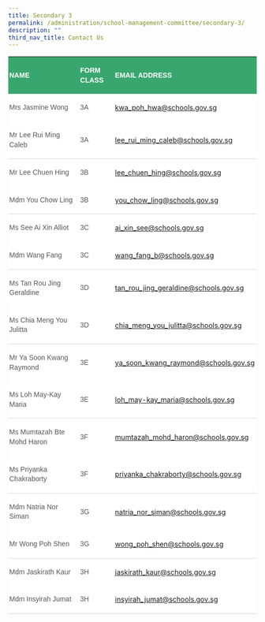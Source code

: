 ```yaml
---
title: Secondary 3
permalink: /administration/school-management-committee/secondary-3/
description: ""
third_nav_title: Contact Us
---
```

<span style="font-size:10.5pt;font-family:&quot;Arial&quot;,sans-serif;color:#565656"></span><p></p><table class="MsoNormalTable" border="0" cellspacing="0" cellpadding="0" width="594" style="background:white;border-collapse:collapse;mso-table-layout-alt:fixed;
 mso-yfti-tbllook:1184;mso-padding-alt:0in 0in 0in 0in"><tbody><tr style="mso-yfti-irow:0;mso-yfti-firstrow:yes"><td width="216" style="width:2.25in;background:#3AA66F;padding:1.5pt 1.5pt 1.5pt 1.5pt"><p class="MsoNormal" style="line-height:14.7pt"><b><span style="font-size:10.5pt;
  font-family:&quot;Arial&quot;,sans-serif;color:white;text-transform:uppercase">NAME</span></b></p></td><td width="90" style="width:67.5pt;background:#3AA66F;padding:1.5pt 1.5pt 1.5pt 1.5pt"><p class="MsoNormal" style="line-height:14.7pt"><b><span style="font-size:10.5pt;
  font-family:&quot;Arial&quot;,sans-serif;color:white;text-transform:uppercase">FORM CLASS</span></b></p></td><td width="288" style="width:3.0in;background:#3AA66F;padding:1.5pt 1.5pt 1.5pt 1.5pt"><p class="MsoNormal" style="line-height:14.7pt"><b><span style="font-size:10.5pt;
  font-family:&quot;Arial&quot;,sans-serif;color:white;text-transform:uppercase">EMAIL ADDRESS</span></b></p></td></tr><tr style="mso-yfti-irow:1"><td width="216" style="width:2.25in;padding:1.5pt 1.5pt 1.5pt 1.5pt"><p class="MsoNormal" style="line-height:14.7pt"><span style="font-size:10.5pt;
  font-family:&quot;Arial&quot;,sans-serif;color:#565656">Mrs Jasmine Wong&nbsp;&nbsp; &nbsp;</span></p></td><td width="90" style="width:67.5pt;padding:1.5pt 1.5pt 1.5pt 1.5pt"><p class="MsoNormal" style="line-height:14.7pt"><span style="font-size:10.5pt;
  font-family:&quot;Arial&quot;,sans-serif;color:#565656">3A</span></p></td><td width="288" style="width:3.0in;padding:1.5pt 1.5pt 1.5pt 1.5pt"><p class="MsoNormal" style="line-height:14.7pt"><span style="font-size:10.5pt;
  color:black;mso-color-alt:windowtext"><a href="mailto:kwa_poh_hwa@schools.gov.sg"><span style="font-family:&quot;Arial&quot;,sans-serif;
  color:#3AA66F;text-decoration:none;text-underline:none">kwa_poh_hwa@schools.gov.sg</span></a></span><span style="font-size:10.5pt;font-family:&quot;Arial&quot;,sans-serif;color:#565656"></span></p></td></tr><tr style="mso-yfti-irow:2"><td width="216" style="width:2.25in;border:none;border-bottom:solid #D9D9D9 1.0pt;
  mso-border-bottom-themecolor:background1;mso-border-bottom-themeshade:217;
  mso-border-bottom-alt:solid #D9D9D9 .5pt;mso-border-bottom-themecolor:background1;
  mso-border-bottom-themeshade:217;padding:1.5pt 1.5pt 1.5pt 1.5pt"><p class="MsoNormal" style="line-height:14.7pt"><span style="font-size:10.5pt;
  font-family:&quot;Arial&quot;,sans-serif;color:#565656">Mr Lee Rui Ming Caleb&nbsp;&nbsp; &nbsp;</span></p></td><td width="90" style="width:67.5pt;border:none;border-bottom:solid #D9D9D9 1.0pt;
  mso-border-bottom-themecolor:background1;mso-border-bottom-themeshade:217;
  mso-border-bottom-alt:solid #D9D9D9 .5pt;mso-border-bottom-themecolor:background1;
  mso-border-bottom-themeshade:217;padding:1.5pt 1.5pt 1.5pt 1.5pt"><p class="MsoNormal" style="line-height:14.7pt"><span style="font-size:10.5pt;
  font-family:&quot;Arial&quot;,sans-serif;color:#565656">3A</span></p></td><td width="288" style="width:3.0in;border:none;border-bottom:solid #D9D9D9 1.0pt;
  mso-border-bottom-themecolor:background1;mso-border-bottom-themeshade:217;
  mso-border-bottom-alt:solid #D9D9D9 .5pt;mso-border-bottom-themecolor:background1;
  mso-border-bottom-themeshade:217;padding:1.5pt 1.5pt 1.5pt 1.5pt"><p class="MsoNormal" style="line-height:14.7pt"><span style="font-size:10.5pt;
  color:black;mso-color-alt:windowtext"><a href="mailto:lee_rui_ming_caleb@schools.gov.sg"><span style="font-family:
  &quot;Arial&quot;,sans-serif;color:#3AA66F;text-decoration:none;text-underline:none">lee_rui_ming_caleb@schools.gov.sg</span></a></span><span style="font-size:10.5pt;font-family:&quot;Arial&quot;,sans-serif;color:#565656"></span></p></td></tr><tr style="mso-yfti-irow:3"><td width="216" style="width:2.25in;border:none;mso-border-top-alt:solid #D9D9D9 .5pt;
  mso-border-top-themecolor:background1;mso-border-top-themeshade:217;
  padding:1.5pt 1.5pt 1.5pt 1.5pt"><p class="MsoNormal" style="line-height:14.7pt"><span style="font-size:10.5pt;
  font-family:&quot;Arial&quot;,sans-serif;color:#565656">Mr Lee Chuen Hing</span></p></td><td width="90" style="width:67.5pt;border:none;mso-border-top-alt:solid #D9D9D9 .5pt;
  mso-border-top-themecolor:background1;mso-border-top-themeshade:217;
  padding:1.5pt 1.5pt 1.5pt 1.5pt"><p class="MsoNormal" style="line-height:14.7pt"><span style="font-size:10.5pt;
  font-family:&quot;Arial&quot;,sans-serif;color:#565656">3B</span></p></td><td width="288" style="width:3.0in;border:none;mso-border-top-alt:solid #D9D9D9 .5pt;
  mso-border-top-themecolor:background1;mso-border-top-themeshade:217;
  padding:1.5pt 1.5pt 1.5pt 1.5pt"><p class="MsoNormal" style="line-height:14.7pt"><span style="font-size:10.5pt;
  color:black;mso-color-alt:windowtext"><a href="mailto:lee_chuen_hing@schools.gov.sg"><span style="font-family:&quot;Arial&quot;,sans-serif;
  color:#3AA66F;text-decoration:none;text-underline:none">lee_chuen_hing@schools.gov.sg</span></a></span><span style="font-size:10.5pt;font-family:&quot;Arial&quot;,sans-serif;color:#565656"></span></p></td></tr><tr style="mso-yfti-irow:5"><td width="216" style="width:2.25in;border:none;border-bottom:solid #D9D9D9 1.0pt;
  mso-border-bottom-themecolor:background1;mso-border-bottom-themeshade:217;
  mso-border-bottom-alt:solid #D9D9D9 .5pt;mso-border-bottom-themecolor:background1;
  mso-border-bottom-themeshade:217;padding:1.5pt 1.5pt 1.5pt 1.5pt"><p class="MsoNormal" style="line-height:14.7pt"><span style="font-size:10.5pt;
  font-family:&quot;Arial&quot;,sans-serif;color:#565656">Mdm You Chow Ling</span></p></td><td width="90" style="width:67.5pt;border:none;border-bottom:solid #D9D9D9 1.0pt;
  mso-border-bottom-themecolor:background1;mso-border-bottom-themeshade:217;
  mso-border-bottom-alt:solid #D9D9D9 .5pt;mso-border-bottom-themecolor:background1;
  mso-border-bottom-themeshade:217;padding:1.5pt 1.5pt 1.5pt 1.5pt"><p class="MsoNormal" style="line-height:14.7pt"><span style="font-size:10.5pt;
  font-family:&quot;Arial&quot;,sans-serif;color:#565656">3B</span></p></td><td width="288" style="width:3.0in;border:none;border-bottom:solid #D9D9D9 1.0pt;
  mso-border-bottom-themecolor:background1;mso-border-bottom-themeshade:217;
  mso-border-bottom-alt:solid #D9D9D9 .5pt;mso-border-bottom-themecolor:background1;
  mso-border-bottom-themeshade:217;padding:1.5pt 1.5pt 1.5pt 1.5pt"><p class="MsoNormal" style="line-height:14.7pt"><span style="font-size:10.5pt;
  color:black;mso-color-alt:windowtext"><a href="mailto:you_chow_ling@schools.gov.sg"><span style="font-family:&quot;Arial&quot;,sans-serif;
  color:#3AA66F;text-decoration:none;text-underline:none">you_chow_ling@schools.gov.sg</span></a></span><span style="font-size:10.5pt;font-family:&quot;Arial&quot;,sans-serif;color:#565656"></span></p></td></tr><tr style="mso-yfti-irow:6"><td width="216" style="width:2.25in;border:none;mso-border-top-alt:solid #D9D9D9 .5pt;
  mso-border-top-themecolor:background1;mso-border-top-themeshade:217;
  padding:1.5pt 1.5pt 1.5pt 1.5pt"><p class="MsoNormal" style="line-height:14.7pt"><span style="font-size:10.5pt;
  font-family:&quot;Arial&quot;,sans-serif;color:#565656">Ms See Ai Xin Alliot&nbsp;</span></p></td><td width="90" style="width:67.5pt;border:none;mso-border-top-alt:solid #D9D9D9 .5pt;
  mso-border-top-themecolor:background1;mso-border-top-themeshade:217;
  padding:1.5pt 1.5pt 1.5pt 1.5pt"><p class="MsoNormal" style="line-height:14.7pt"><span style="font-size:10.5pt;
  font-family:&quot;Arial&quot;,sans-serif;color:#565656">3C</span></p></td><td width="288" style="width:3.0in;border:none;mso-border-top-alt:solid #D9D9D9 .5pt;
  mso-border-top-themecolor:background1;mso-border-top-themeshade:217;
  padding:1.5pt 1.5pt 1.5pt 1.5pt"><p class="MsoNormal" style="line-height:14.7pt"><span style="font-size:10.5pt;
  color:black;mso-color-alt:windowtext"><a href="mailto:ai_xin_see@schools.gov.sg"><span style="font-family:&quot;Arial&quot;,sans-serif;
  color:#3AA66F;text-decoration:none;text-underline:none">ai_xin_see@schools.gov.sg</span></a></span><span style="font-size:10.5pt;font-family:&quot;Arial&quot;,sans-serif;color:#565656"></span></p></td></tr><tr style="mso-yfti-irow:7"><td width="216" style="width:2.25in;border:none;border-bottom:solid #D9D9D9 1.0pt;
  mso-border-bottom-themecolor:background1;mso-border-bottom-themeshade:217;
  mso-border-bottom-alt:solid #D9D9D9 .5pt;mso-border-bottom-themecolor:background1;
  mso-border-bottom-themeshade:217;padding:1.5pt 1.5pt 1.5pt 1.5pt"><p class="MsoNormal" style="line-height:14.7pt"><span style="font-size:10.5pt;
  font-family:&quot;Arial&quot;,sans-serif;color:#565656">Mdm Wang Fang</span></p></td><td width="90" style="width:67.5pt;border:none;border-bottom:solid #D9D9D9 1.0pt;
  mso-border-bottom-themecolor:background1;mso-border-bottom-themeshade:217;
  mso-border-bottom-alt:solid #D9D9D9 .5pt;mso-border-bottom-themecolor:background1;
  mso-border-bottom-themeshade:217;padding:1.5pt 1.5pt 1.5pt 1.5pt"><p class="MsoNormal" style="line-height:14.7pt"><span style="font-size:10.5pt;
  font-family:&quot;Arial&quot;,sans-serif;color:#565656">3C</span></p></td><td width="288" style="width:3.0in;border:none;border-bottom:solid #D9D9D9 1.0pt;
  mso-border-bottom-themecolor:background1;mso-border-bottom-themeshade:217;
  mso-border-bottom-alt:solid #D9D9D9 .5pt;mso-border-bottom-themecolor:background1;
  mso-border-bottom-themeshade:217;padding:1.5pt 1.5pt 1.5pt 1.5pt"><p class="MsoNormal" style="line-height:14.7pt"><span style="font-size:10.5pt;
  color:black;mso-color-alt:windowtext"><a href="mailto:wang_fang_b@schools.gov.sg"><span style="font-family:&quot;Arial&quot;,sans-serif;
  color:#3AA66F;text-decoration:none;text-underline:none">wang_fang_b@schools.gov.sg</span></a></span><span style="font-size:10.5pt;font-family:&quot;Arial&quot;,sans-serif;color:#565656"></span></p></td></tr><tr style="mso-yfti-irow:8"><td width="216" style="width:2.25in;border:none;mso-border-top-alt:solid #D9D9D9 .5pt;
  mso-border-top-themecolor:background1;mso-border-top-themeshade:217;
  padding:1.5pt 1.5pt 1.5pt 1.5pt"><p class="MsoNormal" style="line-height:14.7pt"><span style="font-size:10.5pt;
  font-family:&quot;Arial&quot;,sans-serif;color:#565656">Ms&nbsp;Tan Rou Jing Geraldine</span></p></td><td width="90" style="width:67.5pt;border:none;mso-border-top-alt:solid #D9D9D9 .5pt;
  mso-border-top-themecolor:background1;mso-border-top-themeshade:217;
  padding:1.5pt 1.5pt 1.5pt 1.5pt"><p class="MsoNormal" style="line-height:14.7pt"><span style="font-size:10.5pt;
  font-family:&quot;Arial&quot;,sans-serif;color:#565656">3D</span></p></td><td width="288" style="width:3.0in;border:none;mso-border-top-alt:solid #D9D9D9 .5pt;
  mso-border-top-themecolor:background1;mso-border-top-themeshade:217;
  padding:1.5pt 1.5pt 1.5pt 1.5pt"><p class="MsoNormal" style="line-height:14.7pt"><span style="font-size:10.5pt;
  color:black;mso-color-alt:windowtext"><a href="mailto:tan_rou_jing_geraldine@schools.gov.sg"><span style="font-family:
  &quot;Arial&quot;,sans-serif;color:#3AA66F;text-decoration:none;text-underline:none">tan_rou_jing_geraldine@schools.gov.sg</span></a></span><span style="font-size:10.5pt;font-family:&quot;Arial&quot;,sans-serif;color:#565656"></span></p></td></tr><tr style="mso-yfti-irow:9"><td width="216" style="width:2.25in;border:none;border-bottom:solid #D9D9D9 1.0pt;
  mso-border-bottom-themecolor:background1;mso-border-bottom-themeshade:217;
  mso-border-bottom-alt:solid #D9D9D9 .5pt;mso-border-bottom-themecolor:background1;
  mso-border-bottom-themeshade:217;padding:1.5pt 1.5pt 1.5pt 1.5pt"><p class="MsoNormal" style="line-height:14.7pt"><span style="font-size:10.5pt;
  font-family:&quot;Arial&quot;,sans-serif;color:#565656">Ms Chia Meng You Julitta</span></p></td><td width="90" style="width:67.5pt;border:none;border-bottom:solid #D9D9D9 1.0pt;
  mso-border-bottom-themecolor:background1;mso-border-bottom-themeshade:217;
  mso-border-bottom-alt:solid #D9D9D9 .5pt;mso-border-bottom-themecolor:background1;
  mso-border-bottom-themeshade:217;padding:1.5pt 1.5pt 1.5pt 1.5pt"><p class="MsoNormal" style="line-height:14.7pt"><span style="font-size:10.5pt;
  font-family:&quot;Arial&quot;,sans-serif;color:#565656">3D</span></p></td><td width="288" style="width:3.0in;border:none;border-bottom:solid #D9D9D9 1.0pt;
  mso-border-bottom-themecolor:background1;mso-border-bottom-themeshade:217;
  mso-border-bottom-alt:solid #D9D9D9 .5pt;mso-border-bottom-themecolor:background1;
  mso-border-bottom-themeshade:217;padding:1.5pt 1.5pt 1.5pt 1.5pt"><p class="MsoNormal" style="line-height:14.7pt"><span style="font-size:10.5pt;
  color:black;mso-color-alt:windowtext"><a href="mailto:chia_meng_you_julitta@schools.gov.sg"><span style="font-family:
  &quot;Arial&quot;,sans-serif;color:#3AA66F;text-decoration:none;text-underline:none">chia_meng_you_julitta@schools.gov.sg</span></a></span><span style="font-size:10.5pt;font-family:&quot;Arial&quot;,sans-serif;color:#565656"></span></p></td></tr><tr style="mso-yfti-irow:10"><td width="216" style="width:2.25in;border:none;mso-border-top-alt:solid #D9D9D9 .5pt;
  mso-border-top-themecolor:background1;mso-border-top-themeshade:217;
  padding:1.5pt 1.5pt 1.5pt 1.5pt"><p class="MsoNormal" style="line-height:14.7pt"><span style="font-size:10.5pt;
  font-family:&quot;Arial&quot;,sans-serif;color:#565656">Mr Ya Soon Kwang Raymond</span></p></td><td width="90" style="width:67.5pt;border:none;mso-border-top-alt:solid #D9D9D9 .5pt;
  mso-border-top-themecolor:background1;mso-border-top-themeshade:217;
  padding:1.5pt 1.5pt 1.5pt 1.5pt"><p class="MsoNormal" style="line-height:14.7pt"><span style="font-size:10.5pt;
  font-family:&quot;Arial&quot;,sans-serif;color:#565656">3E</span></p></td><td width="288" style="width:3.0in;border:none;mso-border-top-alt:solid #D9D9D9 .5pt;
  mso-border-top-themecolor:background1;mso-border-top-themeshade:217;
  padding:1.5pt 1.5pt 1.5pt 1.5pt"><p class="MsoNormal" style="line-height:14.7pt"><span style="font-size:10.5pt;
  color:black;mso-color-alt:windowtext"><a href="mailto:ya_soon_kwang_raymond@schools.gov.sg"><span style="font-family:
  &quot;Arial&quot;,sans-serif;color:#3AA66F;text-decoration:none;text-underline:none">ya_soon_kwang_raymond@schools.gov.sg</span></a></span><span style="font-size:10.5pt;font-family:&quot;Arial&quot;,sans-serif;color:#565656"></span></p></td></tr><tr style="mso-yfti-irow:11"><td width="216" style="width:2.25in;border:none;border-bottom:solid #D9D9D9 1.0pt;
  mso-border-bottom-themecolor:background1;mso-border-bottom-themeshade:217;
  mso-border-bottom-alt:solid #D9D9D9 .5pt;mso-border-bottom-themecolor:background1;
  mso-border-bottom-themeshade:217;padding:1.5pt 1.5pt 1.5pt 1.5pt"><p class="MsoNormal" style="line-height:14.7pt"><span style="font-size:10.5pt;
  font-family:&quot;Arial&quot;,sans-serif;color:#565656">Ms Loh May-Kay Maria</span></p></td><td width="90" style="width:67.5pt;border:none;border-bottom:solid #D9D9D9 1.0pt;
  mso-border-bottom-themecolor:background1;mso-border-bottom-themeshade:217;
  mso-border-bottom-alt:solid #D9D9D9 .5pt;mso-border-bottom-themecolor:background1;
  mso-border-bottom-themeshade:217;padding:1.5pt 1.5pt 1.5pt 1.5pt"><p class="MsoNormal" style="line-height:14.7pt"><span style="font-size:10.5pt;
  font-family:&quot;Arial&quot;,sans-serif;color:#565656">3E</span></p></td><td width="288" style="width:3.0in;border:none;border-bottom:solid #D9D9D9 1.0pt;
  mso-border-bottom-themecolor:background1;mso-border-bottom-themeshade:217;
  mso-border-bottom-alt:solid #D9D9D9 .5pt;mso-border-bottom-themecolor:background1;
  mso-border-bottom-themeshade:217;padding:1.5pt 1.5pt 1.5pt 1.5pt"><p class="MsoNormal" style="line-height:14.7pt"><span style="font-size:10.5pt;
  color:black;mso-color-alt:windowtext"><a href="mailto:loh_may-kay_maria@schools.gov.sg"><span style="font-family:&quot;Arial&quot;,sans-serif;
  color:#3AA66F;text-decoration:none;text-underline:none">loh_may-kay_maria@schools.gov.sg</span></a></span><span style="font-size:10.5pt;font-family:&quot;Arial&quot;,sans-serif;color:#565656"></span></p></td></tr><tr style="mso-yfti-irow:12"><td width="216" style="width:2.25in;border:none;mso-border-top-alt:solid #D9D9D9 .5pt;
  mso-border-top-themecolor:background1;mso-border-top-themeshade:217;
  padding:1.5pt 1.5pt 1.5pt 1.5pt"><p class="MsoNormal" style="line-height:14.7pt"><span style="font-size:10.5pt;
  font-family:&quot;Arial&quot;,sans-serif;color:#565656">Ms Mumtazah Bte Mohd Haron</span></p></td><td width="90" style="width:67.5pt;border:none;mso-border-top-alt:solid #D9D9D9 .5pt;
  mso-border-top-themecolor:background1;mso-border-top-themeshade:217;
  padding:1.5pt 1.5pt 1.5pt 1.5pt"><p class="MsoNormal" style="line-height:14.7pt"><span style="font-size:10.5pt;
  font-family:&quot;Arial&quot;,sans-serif;color:#565656">3F</span></p></td><td width="288" style="width:3.0in;border:none;mso-border-top-alt:solid #D9D9D9 .5pt;
  mso-border-top-themecolor:background1;mso-border-top-themeshade:217;
  padding:1.5pt 1.5pt 1.5pt 1.5pt"><p class="MsoNormal" style="line-height:14.7pt"><span style="font-size:10.5pt;
  color:black;mso-color-alt:windowtext"><a href="mailto:mumtazah_mohd_haron@schools.gov.sg"><span style="font-family:
  &quot;Arial&quot;,sans-serif;color:#3AA66F;text-decoration:none;text-underline:none">mumtazah_mohd_haron@schools.gov.sg</span></a></span><span style="font-size:10.5pt;font-family:&quot;Arial&quot;,sans-serif;color:#565656"></span></p></td></tr><tr style="mso-yfti-irow:13"><td width="216" style="width:2.25in;border:none;border-bottom:solid #D9D9D9 1.0pt;
  mso-border-bottom-themecolor:background1;mso-border-bottom-themeshade:217;
  mso-border-bottom-alt:solid #D9D9D9 .5pt;mso-border-bottom-themecolor:background1;
  mso-border-bottom-themeshade:217;padding:1.5pt 1.5pt 1.5pt 1.5pt"><p class="MsoNormal" style="line-height:14.7pt"><span style="font-size:10.5pt;
  font-family:&quot;Arial&quot;,sans-serif;color:#565656">Ms Priyanka Chakraborty</span></p></td><td width="90" style="width:67.5pt;border:none;border-bottom:solid #D9D9D9 1.0pt;
  mso-border-bottom-themecolor:background1;mso-border-bottom-themeshade:217;
  mso-border-bottom-alt:solid #D9D9D9 .5pt;mso-border-bottom-themecolor:background1;
  mso-border-bottom-themeshade:217;padding:1.5pt 1.5pt 1.5pt 1.5pt"><p class="MsoNormal" style="line-height:14.7pt"><span style="font-size:10.5pt;
  font-family:&quot;Arial&quot;,sans-serif;color:#565656">3F</span></p></td><td width="288" style="width:3.0in;border:none;border-bottom:solid #D9D9D9 1.0pt;
  mso-border-bottom-themecolor:background1;mso-border-bottom-themeshade:217;
  mso-border-bottom-alt:solid #D9D9D9 .5pt;mso-border-bottom-themecolor:background1;
  mso-border-bottom-themeshade:217;padding:1.5pt 1.5pt 1.5pt 1.5pt"><p class="MsoNormal" style="line-height:14.7pt"><span style="font-size:10.5pt;
  color:black;mso-color-alt:windowtext"><a href="mailto:priyanka_chakraborty@schools.gov.sg"><span style="font-family:
  &quot;Arial&quot;,sans-serif;color:#3AA66F;text-decoration:none;text-underline:none">priyanka_chakraborty@schools.gov.sg</span></a></span><span style="font-size:10.5pt;font-family:&quot;Arial&quot;,sans-serif;color:#565656"></span></p></td></tr><tr style="mso-yfti-irow:14"><td width="216" style="width:2.25in;border:none;mso-border-top-alt:solid #D9D9D9 .5pt;
  mso-border-top-themecolor:background1;mso-border-top-themeshade:217;
  padding:1.5pt 1.5pt 1.5pt 1.5pt"><p class="MsoNormal" style="line-height:14.7pt"><span style="font-size:10.5pt;
  font-family:&quot;Arial&quot;,sans-serif;color:#565656">Mdm Natria Nor Siman&nbsp;</span></p></td><td width="90" style="width:67.5pt;border:none;mso-border-top-alt:solid #D9D9D9 .5pt;
  mso-border-top-themecolor:background1;mso-border-top-themeshade:217;
  padding:1.5pt 1.5pt 1.5pt 1.5pt"><p class="MsoNormal" style="line-height:14.7pt"><span style="font-size:10.5pt;
  font-family:&quot;Arial&quot;,sans-serif;color:#565656">3G</span></p></td><td width="288" style="width:3.0in;border:none;mso-border-top-alt:solid #D9D9D9 .5pt;
  mso-border-top-themecolor:background1;mso-border-top-themeshade:217;
  padding:1.5pt 1.5pt 1.5pt 1.5pt"><p class="MsoNormal" style="line-height:14.7pt"><span style="font-size:10.5pt;
  color:black;mso-color-alt:windowtext"><a href="mailto:natria_nor_siman@schools.gov.sg"><span style="font-family:&quot;Arial&quot;,sans-serif;
  color:#3AA66F;text-decoration:none;text-underline:none">natria_nor_siman@schools.gov.sg</span></a></span><span style="font-size:10.5pt;font-family:&quot;Arial&quot;,sans-serif;color:#565656"></span></p></td></tr><tr style="mso-yfti-irow:15"><td width="216" style="width:2.25in;border:none;border-bottom:solid #D9D9D9 1.0pt;
  mso-border-bottom-themecolor:background1;mso-border-bottom-themeshade:217;
  mso-border-bottom-alt:solid #D9D9D9 .5pt;mso-border-bottom-themecolor:background1;
  mso-border-bottom-themeshade:217;padding:1.5pt 1.5pt 1.5pt 1.5pt"><p class="MsoNormal" style="line-height:14.7pt"><span style="font-size:10.5pt;
  font-family:&quot;Arial&quot;,sans-serif;color:#565656">Mr Wong Poh Shen</span></p></td><td width="90" style="width:67.5pt;border:none;border-bottom:solid #D9D9D9 1.0pt;
  mso-border-bottom-themecolor:background1;mso-border-bottom-themeshade:217;
  mso-border-bottom-alt:solid #D9D9D9 .5pt;mso-border-bottom-themecolor:background1;
  mso-border-bottom-themeshade:217;padding:1.5pt 1.5pt 1.5pt 1.5pt"><p class="MsoNormal" style="line-height:14.7pt"><span style="font-size:10.5pt;
  font-family:&quot;Arial&quot;,sans-serif;color:#565656">3G</span></p></td><td width="288" style="width:3.0in;border:none;border-bottom:solid #D9D9D9 1.0pt;
  mso-border-bottom-themecolor:background1;mso-border-bottom-themeshade:217;
  mso-border-bottom-alt:solid #D9D9D9 .5pt;mso-border-bottom-themecolor:background1;
  mso-border-bottom-themeshade:217;padding:1.5pt 1.5pt 1.5pt 1.5pt"><p class="MsoNormal" style="line-height:14.7pt"><span style="font-size:10.5pt;
  color:black;mso-color-alt:windowtext"><a href="mailto:wong_poh_shen@schools.gov.sg"><span style="font-family:&quot;Arial&quot;,sans-serif;
  color:#3AA66F;text-decoration:none;text-underline:none">wong_poh_shen@schools.gov.sg</span></a></span><span style="font-size:10.5pt;font-family:&quot;Arial&quot;,sans-serif;color:#565656"></span></p></td></tr><tr style="mso-yfti-irow:16"><td width="216" style="width:2.25in;border:none;mso-border-top-alt:solid #D9D9D9 .5pt;
  mso-border-top-themecolor:background1;mso-border-top-themeshade:217;
  padding:1.5pt 1.5pt 1.5pt 1.5pt"><p class="MsoNormal" style="line-height:14.7pt"><span style="font-size:10.5pt;
  font-family:&quot;Arial&quot;,sans-serif;color:#565656">Mdm Jaskirath Kaur&nbsp;</span></p></td><td width="90" style="width:67.5pt;border:none;mso-border-top-alt:solid #D9D9D9 .5pt;
  mso-border-top-themecolor:background1;mso-border-top-themeshade:217;
  padding:1.5pt 1.5pt 1.5pt 1.5pt"><p class="MsoNormal" style="line-height:14.7pt"><span style="font-size:10.5pt;
  font-family:&quot;Arial&quot;,sans-serif;color:#565656">3H</span></p></td><td width="288" style="width:3.0in;border:none;mso-border-top-alt:solid #D9D9D9 .5pt;
  mso-border-top-themecolor:background1;mso-border-top-themeshade:217;
  padding:1.5pt 1.5pt 1.5pt 1.5pt"><p class="MsoNormal" style="line-height:14.7pt"><span style="font-size:10.5pt;
  color:black;mso-color-alt:windowtext"><a href="mailto:jaskirath_kaur@schools.gov.sg"><span style="font-family:&quot;Arial&quot;,sans-serif;
  color:#3AA66F;text-decoration:none;text-underline:none">jaskirath_kaur@schools.gov.sg</span></a></span><span style="font-size:10.5pt;font-family:&quot;Arial&quot;,sans-serif;color:#565656"></span></p></td></tr><tr style="mso-yfti-irow:17;mso-yfti-lastrow:yes"><td width="216" style="width:2.25in;border:none;border-bottom:solid #D9D9D9 1.0pt;
  mso-border-bottom-themecolor:background1;mso-border-bottom-themeshade:217;
  mso-border-bottom-alt:solid #D9D9D9 .5pt;mso-border-bottom-themecolor:background1;
  mso-border-bottom-themeshade:217;padding:1.5pt 1.5pt 1.5pt 1.5pt"><p class="MsoNormal" style="line-height:14.7pt"><span style="font-size:10.5pt;
  font-family:&quot;Arial&quot;,sans-serif;color:#565656">Mdm Insyirah Jumat</span></p></td><td width="90" style="width:67.5pt;border:none;border-bottom:solid #D9D9D9 1.0pt;
  mso-border-bottom-themecolor:background1;mso-border-bottom-themeshade:217;
  mso-border-bottom-alt:solid #D9D9D9 .5pt;mso-border-bottom-themecolor:background1;
  mso-border-bottom-themeshade:217;padding:1.5pt 1.5pt 1.5pt 1.5pt"><p class="MsoNormal" style="line-height:14.7pt"><span style="font-size:10.5pt;
  font-family:&quot;Arial&quot;,sans-serif;color:#565656">3H</span></p></td><td width="288" style="width:3.0in;border:none;border-bottom:solid #D9D9D9 1.0pt;
  mso-border-bottom-themecolor:background1;mso-border-bottom-themeshade:217;
  mso-border-bottom-alt:solid #D9D9D9 .5pt;mso-border-bottom-themecolor:background1;
  mso-border-bottom-themeshade:217;padding:1.5pt 1.5pt 1.5pt 1.5pt"><p class="MsoNormal" style="line-height:14.7pt"><span style="font-size:10.5pt;
  color:black;mso-color-alt:windowtext"><a href="mailto:insyirah_jumat@schools.gov.sg"><span style="font-family:&quot;Arial&quot;,sans-serif;
  color:#3AA66F;text-decoration:none;text-underline:none">insyirah_jumat@schools.gov.sg</span></a></span><span style="font-size:10.5pt;font-family:&quot;Arial&quot;,sans-serif;color:#565656"></span></p></td></tr></tbody></table>